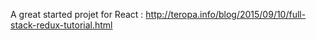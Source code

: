 A great started projet for React : http://teropa.info/blog/2015/09/10/full-stack-redux-tutorial.html
